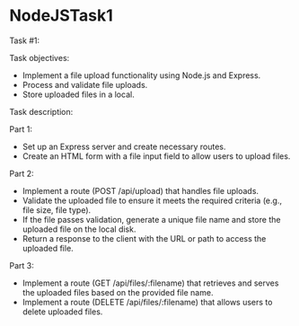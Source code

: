 # NodeJSTask1
Task #1:  

Task objectives:

- Implement a file upload functionality using Node.js and Express.
- Process and validate file uploads.
- Store uploaded files in a local.

Task description:  

Part 1: 
- Set up an Express server and create necessary routes. 
- Create an HTML form with a file input field to allow users to upload files. 

Part 2: 
- Implement a route (POST /api/upload) that handles file uploads. 
- Validate the uploaded file to ensure it meets the required criteria (e.g., file size, file type). 
- If the file passes validation, generate a unique file name and store the uploaded file on the local disk. 
- Return a response to the client with the URL or path to access the uploaded file. 

Part 3: 
- Implement a route (GET /api/files/:filename) that retrieves and serves the uploaded files based on the provided file name. 
- Implement a route (DELETE /api/files/:filename) that allows users to delete uploaded files.  
